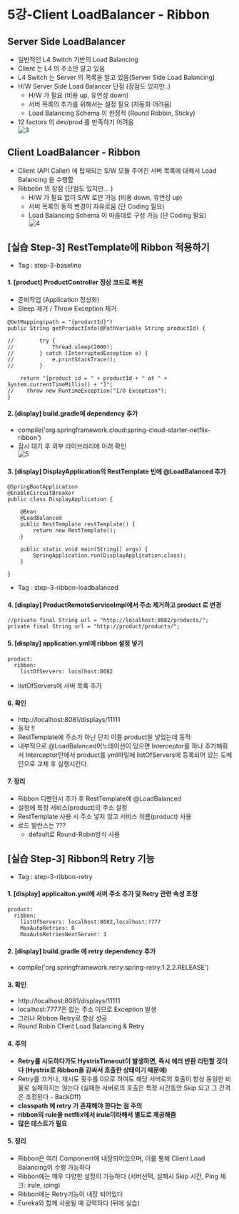 # 5강-Client LoadBalancer - Ribbon

## Server Side LoadBalancer
- 일반적인 L4 Switch 기반의 Load Balancing
- Client 는 L4 의 주소만 알고 있음
- L4 Switch 는 Server 의 목록을 알고 있음(Server Side Load Balancing)
- H/W Server Side Load Balancer 단점 (장점도 있지만..)
    - H/W 가 필요 (비용 up, 유연성 down)
    - 서버 목록의 추가를 위해서는 설정 필요 (자동화 어려움)
    - Load Balancing Schema 이 한정적 (Round Robbin, Sticky)
- 12 factors 의 dev/prod 를 만족하기 어려움<br>
![3](https://user-images.githubusercontent.com/44339530/114970378-4cd18200-9eb5-11eb-8d2b-9e0b0ab5cb7a.png)<br>

## Client LoadBalancer - Ribbon
- Client (API Caller) 에 탑재되는 S/W 모듈
주어진 서버 목록에 대해서 Load Balancing 을 수행함
- Ribbobn 의 장점 (단점도 있지만... )
    - H/W 가 필요 없이 S/W 로만 가능 (비용 down, 유연성 up)
    - 서버 목록의 동적 변경이 자유로움 (단 Coding 필요)
    - Load Balancing Schema 이 마음대로 구성 가능 (단 Coding 필요)<br>
![4](https://user-images.githubusercontent.com/44339530/114970570-a76ade00-9eb5-11eb-941c-51bfe916edd4.png)<br>

## [실습 Step-3] RestTemplate에 Ribbon 적용하기
- Tag : step-3-baseline

#### 1. [product] ProductController 정상 코드로 복원
- 준비작업 (Application 정상화)
- Sleep 제거 / Throw Exception 제거

~~~
@GetMapping(path = "{productId}")
public String getProductInfo(@PathVariable String productId) {

//        try {
//            Thread.sleep(2000);
//        } catch (InterruptedException e) {
//            e.printStackTrace();
//        }

    return "[product id = " + productId + " at " + System.currentTimeMillis() + "]";
//    throw new RuntimeException("I/O Exception");
}
~~~

#### 2. [display] build.gradle에 dependency 추가
- compile('org.springframework.cloud:spring-cloud-starter-netflix-ribbon')
- 잠시 대기 후 외부 라이브러리에 아래 확인<br>
![5](https://user-images.githubusercontent.com/44339530/114970819-24965300-9eb6-11eb-98ff-ec57accb224b.png)<br>

#### 3. [display] DisplayApplication의 RestTemplate 빈에 @LoadBalanced 추가
~~~
@SpringBootApplication
@EnableCircuitBreaker
public class DisplayApplication {

    @Bean
    @LoadBalanced
    public RestTemplate restTemplate() {
        return new RestTemplate();
    }

    public static void main(String[] args) {
        SpringApplication.run(DisplayApplication.class);
    }

}
~~~
- Tag : step-3-ribbon-loadbalanced

#### 4. [display] ProductRemoteServiceImpl에서 주소 제거하고 product 로 변경
~~~
//private final String url = "http://localhost:8082/products/";
private final String url = "http://product/products/";
~~~

#### 5. [display] application.yml에 ribbon 설정 넣기
~~~
product:
  ribbon:
    listOfServers: localhost:8082
~~~
- listOfServers에 서버 목록 추가

#### 6. 확인
- http://localhost:8081/displays/11111
- 동작 !!
- RestTemplate에 주소가 아닌 단지 이름 product을 넣었는데 동작
- 내부적으로 @LoadBalanced어노테이션이 있으면 Interceptor를 하나 추가해줘서 Interceptor안에서 product를 yml파일에 listOfServers에 등록되어 있는 도메인으로 교체 후 실행시킨다.

#### 7. 정리
- Ribbon 디펜던시 추가 후 RestTemplate에 @LoadBalanced
- 설정에 특정 서비스(product)의 주소 설정
- RestTemplate 사용 시 주소 넣지 않고 서비스 이름(product) 사용
- 로드 발란스는 ???
    - default로 Round-Robin방식 사용

## [실습 Step-3] Ribbon의 Retry 기능
- Tag : step-3-ribbon-retry

#### 1. [display] applicaiton.yml에 서버 주소 추가 및 Retry 관련 속성 조정
~~~
product:
  ribbon:
    listOfServers: localhost:8082,localhost:7777
    MaxAutoRetries: 0
    MaxAutoRetriesNextServer: 1
~~~

#### 2. [display] build.gradle 에 retry dependency 추가
- compile('org.springframework.retry:spring-retry:1.2.2.RELEASE')

#### 3. 확인
- http://localhost:8081/displays/11111
- localhost:7777은 없는 주소 이므로 Exception 발생
- 그러나 Ribbon Retry로 항상 성공
- Round Robin Client Load Balancing & Retry

#### 4. 주의
- <b>Retry를 시도하다가도 HystrixTimeout이 발생하면, 즉시 에러 반환 리턴할 것이다
(Hystrix로 Ribbon을 감싸서 호출한 상태이기 때문에)</b>
- Retry를 끄거나, 재시도 횟수를 0으로 하여도 해당 서버로의 호출이 항상 동일한 비율로 실패하지는 않는다
(실패한 서버로의 호출은 특정 시간동안 Skip 되고 그 간격은 조정된다 - BackOff)
- <b>classpath 에 retry 가 존재해야 한다는 점 주의</b>
- <b>ribbon의 rule을 netflix에서 irule이라해서 별도로 제공해줌</b>
- <b>많은 테스트가 필요</b>

#### 5. 정리
- Ribbon은 여러 Component에 내장되어있으며, 이를 통해 Client Load Balancing이 수행 가능하다
- Ribbon에는 매우 다양한 설정이 가능하다 (서버선택, 실패시 Skip 시간, Ping 체크: irule, iping)
- Ribbon에는 Retry기능이 내장 되어있다
- Eureka와 함께 사용될 때 강력하다 (뒤에 실습)

